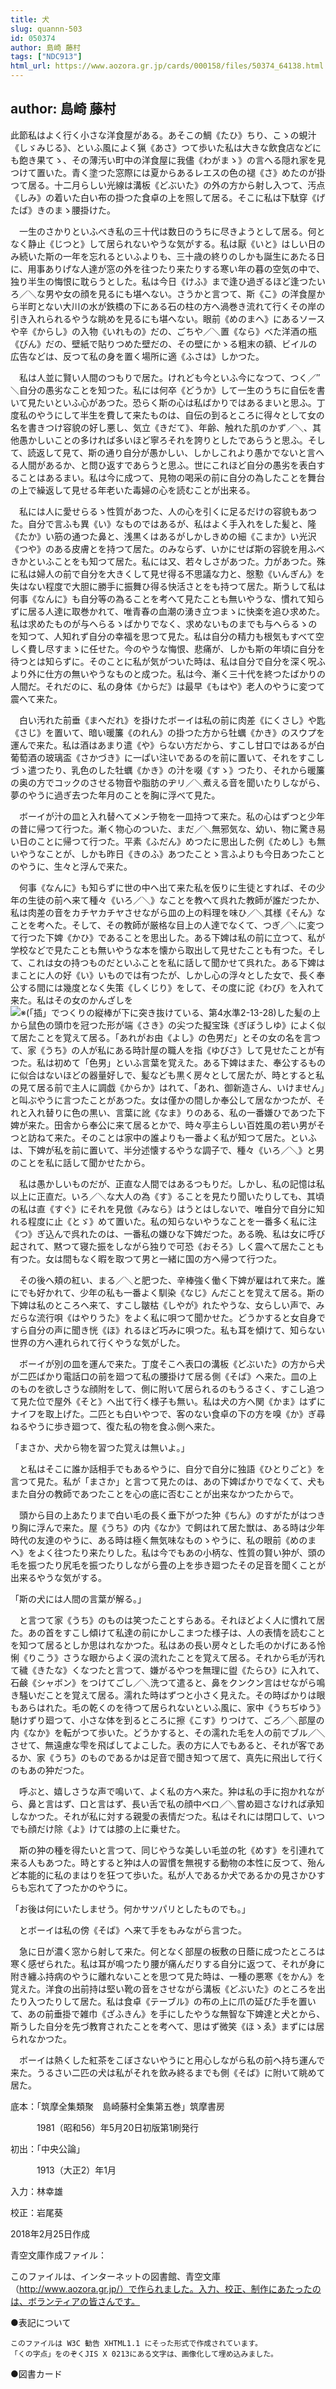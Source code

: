 ```yaml
---
title: 犬
slug: quannn-503
id: 050374
author: 島崎 藤村
tags: ["NDC913"]
html_url: https://www.aozora.gr.jp/cards/000158/files/50374_64138.html
---
```


## author: 島崎 藤村

此節私はよく行く小さな洋食屋がある。あそこの鯛《たひ》ちり、こゝの蜆汁《しゞみじる》、といふ風によく猟《あさ》つて歩いた私は大きな飲食店などにも飽き果てゝ、その薄汚い町中の洋食屋に我儘《わがまゝ》の言へる隠れ家を見つけて置いた。青く塗つた窓際には夏からあるレエスの色の褪《さ》めたのが掛つて居る。十二月らしい光線は溝板《どぶいた》の外の方から射し入つて、汚点《しみ》の着いた白い布の掛つた食卓の上を照して居る。そこに私は下駄穿《げたば》きのまゝ腰掛けた。

　一生のさかりといふべき私の三十代は数日のうちに尽きようとして居る。何となく静止《じつと》して居られないやうな気がする。私は厭《いと》はしい日のみ続いた斯の一年を忘れるといふよりも、三十歳の終りのしかも誕生にあたる日に、用事ありげな人達が窓の外を往つたり来たりする寒い年の暮の空気の中で、独り半生の悔恨に耽らうとした。私は今日《けふ》まで逢ひ過ぎるほど逢つたいろ／＼な男や女の顔を見るにも堪へない。さうかと言つて、斯《こ》の洋食屋から半町とない大川の水が鉄橋の下にある石の柱の方へ渦巻き流れて行くその岸の引き入れられるやうな眺めを見るにも堪へない。眼前《めのまへ》にあるソースや辛《からし》の入物《いれもの》だの、ごちや／＼置《なら》べた洋酒の瓶《びん》だの、壁紙で貼りつめた壁だの、その壁にかゝる粗末の額、ビイルの広告などは、反つて私の身を置く場所に適《ふさは》しかつた。

　私は人並に賢い人間のつもりで居た。けれども今といふ今になつて、つく／″＼自分の愚劣なことを知つた。私には何卒《どうか》して一生のうちに自伝を書いて見たいといふ心があつた。恐らく斯の心は私ばかりではあるまいと思ふ。丁度私のやうにして半生を費して来たものは、自伝の到るところに得々として女の名を書きつけ容貌の好し悪し、気立《きだて》、年齢、触れた肌のかず／＼、其他愚かしいことの多ければ多いほど寧ろそれを誇りとしたであらうと思ふ。そして、読返して見て、斯の通り自分が愚かしい、しかしこれより愚かでないと言へる人間があるか、と問ひ返すであらうと思ふ。世にこれほど自分の愚劣を表白することはあるまい。私は今に成つて、見物の喝采の前に自分の為したことを舞台の上で繰返して見せる年老いた毒婦の心を読むことが出来る。

　私には人に愛せらるゝ性質があつた、人の心を引くに足るだけの容貌もあつた。自分で言ふも異《い》なものではあるが、私はよく手入れをした髪と、隆《たか》い筋の通つた鼻と、浅黒くはあるがしかしきめの細《こまか》い光沢《つや》のある皮膚とを持つて居た。のみならず、いかにせば斯の容貌を用ふべきかといふことをも知つて居た。私には又、若々しさがあつた。力があつた。殊に私は婦人の前で自分を大きくして見せ得る不思議な力と、慇懃《いんぎん》を失はない程度で大胆に勝手に振舞ひ得る快活さとをも持つて居た。斯うして私は何事《なんに》も自分等の為ることを考へて見たことも無いやうな、慣れて知らずに居る人達に取巻かれて、唯青春の血潮の湧き立つまゝに快楽を追ひ求めた。私は求めたものが与へらるゝばかりでなく、求めないものまでも与へらるゝのを知つて、人知れず自分の幸福を思つて見た。私は自分の精力も根気もすべて空しく費し尽すまゝに任せた。今のやうな悔恨、悲痛が、しかも斯の年頃に自分を待つとは知らずに。そのことに私が気がついた時は、私は自分で自分を深く呪ふより外に仕方の無いやうなものと成つた。私は今、漸く三十代を終つたばかりの人間だ。それだのに、私の身体《からだ》は最早《もはや》老人のやうに変つて震へて来た。

　白い汚れた前垂《まへだれ》を掛けたボーイは私の前に肉差《にくさし》や匙《さじ》を置いて、暗い暖簾《のれん》の掛つた方から牡蠣《かき》のスウプを運んで来た。私は酒はあまり遣《や》らない方だから、すこし甘口ではあるが白葡萄酒の玻璃盃《さかづき》に一ぱい注いであるのを前に置いて、それをすこしづゝ遣つたり、乳色のした牡蠣《かき》の汁を啜《すゝ》つたり、それから暖簾の奥の方でコックのさせる物音や脂肪のヂリ／＼煮える音を聞いたりしながら、夢のやうに過ぎ去つた年月のことを胸に浮べて見た。

　ボーイが汁の皿と入れ替へてメンチ物を一皿持つて来た。私の心はずつと少年の昔に帰つて行つた。漸く物心のついた、まだ／＼無邪気な、幼い、物に驚き易い日のことに帰つて行つた。平素《ふだん》めつたに思出した例《ためし》も無いやうなことが、しかも昨日《きのふ》あつたことゝ言ふよりも今日あつたことのやうに、生々と浮んで来た。

　何事《なんに》も知らずに世の中へ出て来た私を仮りに生徒とすれば、その少年の生徒の前へ来て種々《いろ／＼》なことを教へて呉れた教師が誰だつたか、私は肉差の音をカチヤカチヤさせながら皿の上の料理を味ひ／＼其様《そん》なことを考へた。そして、その教師が厳格な目上の人達でなくて、つぎ／＼に変つて行つた下婢《かひ》であることを思出した。ある下婢は私の前に立つて、私が学校などで見たことも無いやうな本を懐から取出して見せたことも有つた。そして、これは女の持つものだといふことを私に話して聞かせて呉れた。ある下婢はまことに人の好《い》いものでは有つたが、しかし心の浮々とした女で、長く奉公する間には幾度となく失策《しくじり》をして、その度に詑《わび》を入れて来た。私はその女のかんざしを![※(「插」でつくりの縦棒が下に突き抜けている、第4水準2-13-28)](https://www.aozora.gr.jp/cards/000158/files/../../../gaiji/2-13/2-13-28.png)した髪の上から鼠色の頭巾を冠つた形が端《さき》の尖つた擬宝珠《ぎぼうしゆ》によく似て居たことを覚えて居る。「あれがお由《よし》の色男だ」とその女の名を言つて、家《うち》の人が私にある時計屋の職人を指《ゆびさ》して見せたことが有つた。私は初めて「色男」といふ言葉を覚えた。ある下婢はまた、奉公するものに似合はないほどの器量好しで、髪なども黒く房々として居たが、時とすると私の見て居る前で主人に調戯《からか》はれて、「あれ、御新造さん、いけません」と叫ぶやうに言つたことがあつた。女は僅かの間しか奉公して居なかつたが、それと入れ替りに色の黒い、言葉に訛《なま》りのある、私の一番嫌ひであつた下婢が来た。田舎から奉公に来て居るとかで、時々亭主らしい百姓風の若い男がそつと訪ねて来た。そのことは家中の誰よりも一番よく私が知つて居た。といふは、下婢が私を前に置いて、半分述懐するやうな調子で、種々《いろ／＼》と男のことを私に話して聞かせたから。

　私は愚かしいものだが、正直な人間ではあるつもりだ。しかし、私の記憶は私以上に正直だ。いろ／＼な大人の為《す》ることを見たり聞いたりしても、其頃の私は直《すぐ》にそれを見倣《みなら》はうとはしないで、唯自分で自分に知れる程度に止《とゞ》めて置いた。私の知らないやうなことを一番多く私に注《つ》ぎ込んで呉れたのは、一番私の嫌ひな下婢だつた。ある晩、私は女に呼び起されて、黙つて寝た振をしながら独りで可恐《おそろ》しく震へて居たことも有つた。女は間もなく暇を取つて男と一緒に国の方へ帰つて行つた。

　その後へ頬の紅い、まる／＼と肥つた、辛棒強く働く下婢が雇はれて来た。誰にでも好かれて、少年の私も一番よく馴染《なじ》んだことを覚えて居る。斯の下婢は私のところへ来て、すこし皺枯《しやが》れたやうな、女らしい声で、みだらな流行唄《はやりうた》をよく私に唄つて聞かせた。どうかすると女自身ですら自分の声に聞き恍《ほ》れるほど巧みに唄つた。私も耳を傾けて、知らない世界の方へ連れられて行くやうな気がした。

　ボーイが別の皿を運んで来た。丁度そこへ表口の溝板《どぶいた》の方から犬が二匹ばかり電話口の前を廻つて私の腰掛けて居る側《そば》へ来た。皿の上のものを欲しさうな顔附をして、側に附いて居られるのもうるさく、すこし追つて見た位で屋外《そと》へ出て行く様子も無い。私は犬の方へ関《かま》はずにナイフを取上げた。二匹とも白いやつで、客のない食卓の下の方を嗅《か》ぎ尋ねるやうに歩き廻つて、復た私の物を食ふ側へ来た。

「まさか、犬から物を習つた覚えは無いよ。」

　と私はそこに誰か話相手でもあるやうに、自分で自分に独語《ひとりごと》を言つて見た。私が「まさか」と言つて見たのは、あの下婢ばかりでなくて、犬もまた自分の教師であつたことを心の底に否むことが出来なかつたからで。

　頭から目の上あたりまで白い毛の長く垂下がつた狆《ちん》のすがたがはつきり胸に浮んで来た。屋《うち》の内《なか》で飼はれて居た獣は、ある時は少年時代の友達のやうに、ある時は極く無気味なものゝやうに、私の眼前《めのまへ》をよく往つたり来たりした。私は今でもあの小柄な、性質の賢い狆が、頭の毛を振つたり尻毛を振つたりしながら畳の上を歩き廻つたその足音を聞くことが出来るやうな気がする。

「斯の犬には人間の言葉が解る。」

　と言つて家《うち》のものは笑つたことすらある。それほどよく人に慣れて居た。あの首をすこし傾けて私達の前にかしこまつた様子は、人の表情を読むことを知つて居るとしか思はれなかつた。私はあの長い房々とした毛のかげにある怜悧《りこう》さうな眼からよく涙の流れたことを覚えて居る。それから毛が汚れて穢《きたな》くなつたと言つて、嫌がるやつを無理に盥《たらひ》に入れて、石鹸《シャボン》をつけてごし／＼洗つて遣ると、鼻をクンクン言はせながら鳴き騒いだことを覚えて居る。濡れた時はずつと小さく見えた。その時ばかりは眼もあらはれた。毛の乾くのを待つて居られないといふ風に、家中《うちぢゆう》馳けずり廻つて、小さな体を到るところに擦《こす》りつけて、ごろ／＼部屋の内《なか》を転がつて歩いた。どうかすると、その濡れた毛を人の前でブル／＼させて、無遠慮な雫を飛ばしてよこした。表の方に人でもあると、それが客であるか、家《うち》のものであるかは足音で聞き知つて居て、真先に飛出して行くのもあの狆だつた。

　呼ぶと、嬉しさうな声で鳴いて、よく私の方へ来た。狆は私の手に抱かれながら、鼻と言はず、口と言はず、長い舌で私の顔中ベロ／＼嘗め廻さなければ承知しなかつた。それが私に対する親愛の表情だつた。私はそれには閉口して、いつでも顔だけ除《よ》けては膝の上に乗せた。

　斯の狆の種を得たいと言つて、同じやうな美しい毛並の牝《めす》を引連れて来る人もあつた。時とすると狆は人の習慣を無視する動物の本性に反つて、殆んど本能的に私のまはりを狂つて歩いた。私が人であるか犬であるかの見さかひすらも忘れて了つたかのやうに。

「お後は何にいたしませう。何かサツパリとしたものでも。」

　とボーイは私の傍《そば》へ来て手をもみながら言つた。

　急に日が濃く窓から射して来た。何となく部屋の板敷の日蔭に成つたところは寒く感ぜられた。私は耳が鳴つたり腰が痛んだりする自分に返つて、それが身に附き纏ふ持病のやうに離れないことを思つて見た時は、一種の悪寒《をかん》を覚えた。洋食の出前持は堅い靴の音をさせながら溝板《どぶいた》のところを出たり入つたりして居た。私は食卓《テーブル》の布の上に爪の延びた手を置いて、あの前垂掛で雑巾《ざふきん》を手にしたやうな無智な下婢達と犬とから、斯うした自分を先づ教育されたことを考へて、思はず微笑《ほゝゑ》まずには居られなかつた。

　ボーイは熱くした紅茶をこぼさないやうにと用心しながら私の前へ持ち運んで来た。うるさい二匹の犬は私がそれを飲み終るまでも側《そば》に附いて眺めて居た。













底本：「筑摩全集類聚　島崎藤村全集第五巻」筑摩書房

　　　1981（昭和56）年5月20日初版第1刷発行

初出：「中央公論」

　　　1913（大正2）年1月

入力：林幸雄

校正：岩尾葵

2018年2月25日作成

青空文庫作成ファイル：

このファイルは、インターネットの図書館、青空文庫（http://www.aozora.gr.jp/）で作られました。入力、校正、制作にあたったのは、ボランティアの皆さんです。











●表記について


	このファイルは W3C 勧告 XHTML1.1 にそった形式で作成されています。
	「くの字点」をのぞくJIS X 0213にある文字は、画像化して埋め込みました。







●図書カード